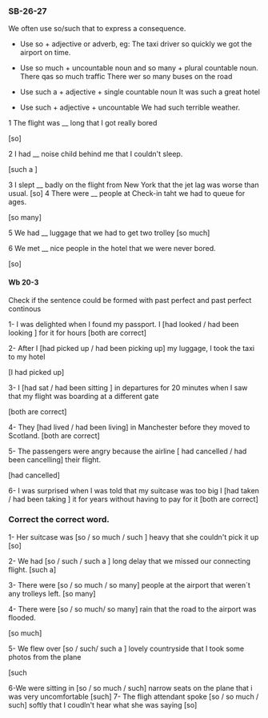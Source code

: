 ### SB-26-27	

We often use so/such that to express a consequence.

- Use so + adjective or adverb, eg: The taxi driver so
quickly we got the airport on time.

- Use so much + uncountable noun and so many + plural countable noun.
There qas so much traffic
There wer so many buses on the road

- Use such a + adjective + single countable noun
It was such a great hotel 

- Use such + adjective + uncountable 
We had such terrible weather.

1 The flight was __ long that I got really bored

[so]

2 I had __ noise child behind me that I couldn't sleep.

[such a ]

3 I slept __ badly on the flight from New York that the jet lag
was worse than usual.
[so]
4 There were __ people at Check-in taht we had to queue for ages.

[so many]

5 We had __ luggage that we had to get two trolley
[so much]

6 We met __ nice people in the hotel that we were never bored.

[so]

#### Wb 20-3

Check if the sentence could be formed with past perfect and past perfect continous

1- I was delighted when I found my passport. I [had looked / had been looking ] for it for hours
[both are correct]

2- After I [had picked up / had been picking up] my luggage, I took the taxi to my hotel

[I had picked up]

3- I [had sat / had been sitting ] in departures for 20 minutes when I saw that my flight
was boarding at a different gate

[both are correct]

4- They [had lived / had been living] in Manchester before they moved to Scotland.
[both are correct]

5- The passengers were angry because the airline [ had cancelled / had been cancelling] their flight.

[had cancelled] 

6- I was surprised when I was told that my suitcase was too big I [had taken / had been taking ] it for years
without having to pay for it
[both are correct]

### Correct the correct word.

1- Her suitcase was [so / so much / such ] heavy that she couldn't pick it up
[so]

2- We had [so / such / such a ] long delay that we missed our connecting flight.
[such a]

3- There were [so / so much  / so many] people at the airport that weren´t any trolleys
left.
[so many]

4- There were [so / so much/ so many] rain that the road to the airport was flooded.

[so much]

5- We flew over [so / such/ such a ] lovely countryside that I took some photos from the plane

[such 

6-We were sitting in [so / so much / such] narrow seats on the plane that i was very uncomfortable
[such]
7-  The fligh attendant spoke [so / so much / such] softly that I coudln't hear what she was saying
[so]


